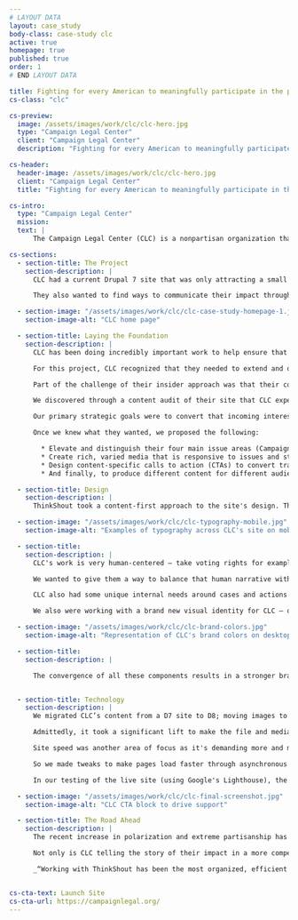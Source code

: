 ```yaml
---
# LAYOUT DATA
layout: case_study
body-class: case-study clc
active: true
homepage: true
published: true
order: 1
# END LAYOUT DATA

title: Fighting for every American to meaningfully participate in the political process.
cs-class: "clc"

cs-preview:
  image: /assets/images/work/clc/clc-hero.jpg
  type: "Campaign Legal Center"
  client: "Campaign Legal Center"
  description: "Fighting for every American to meaningfully participate in the political process."

cs-header:
  header-image: /assets/images/work/clc/clc-hero.jpg
  client: "Campaign Legal Center"
  title: "Fighting for every American to meaningfully participate in the political process."

cs-intro:
  type: "Campaign Legal Center"
  mission:
  text: |
      The Campaign Legal Center (CLC) is a nonpartisan organization that seeks to protect our democracy by fighting for the right of all Americans to participate in our political process. They work to protect voting rights, ensure fair elections, and fight for campaign finance reform. They do this by working with legislators to craft laws, demanding enforcement of election laws and regulations, and by litigating when necessary.

cs-sections:
  - section-title: The Project
    section-description: |
      CLC had a current Drupal 7 site that was only attracting a small audience (lawyers and researchers). They wanted something that would appeal more to the general population, and in doing so knew they’d have to remain competitive among similar organizations in their field (the Brennan Center and the ACLU, for example).

      They also wanted to find ways to communicate their impact through plaintiff stories with a site that focused on the work they do to help people like you and me. And of course another key goal of the project was to grow their supporter list and collect donations to support their important work. Before we could do any of that though, we had to learn more about them through our discovery process to set the foundation for this work.

  - section-image: "/assets/images/work/clc/clc-case-study-homepage-1.jpg"
    section-image-alt: "CLC home page"

  - section-title: Laying the Foundation
    section-description: |
      CLC has been doing incredibly important work to help ensure that every American has the right to meaningfully participate in the democratic process. For insiders, CLC is already a premier organization for making progress in a way that’s bipartisan and effective.

      For this project, CLC recognized that they needed to extend and deepen their influence on how reporters, the public, and lawmakers approach their mission.

      Part of the challenge of their insider approach was that their content was framed in parallel to their organizational structure. They needed to connect that professional strength to the kind of stories that win over readers who come across their content for the first time.

      We discovered through a content audit of their site that CLC experienced dramatic pageview spikes to articles and press releases that had been shared by influencers, but those spikes didn’t translate into engagement, leading to a missed opportunity to cultivate long-term relationships with visitors.

      Our primary strategic goals were to convert that incoming interest into loyalty, and use those relationships to influence lawmakers and shape the narrative around participation in the democratic process.

      Once we knew what they wanted, we proposed the following:

        * Elevate and distinguish their four main issue areas (Campaign Finance, Ethics, Voting Rights, and Redistricting)
        * Create rich, varied media that is responsive to issues and stories of the day
        * Design content-specific calls to action (CTAs) to convert traffic spikes into a larger and more diverse supporter community
        * And finally, to produce different content for different audiences: press releases, breaking news, legal narratives for reporters/influencers; and personal stories and human interest for the general public

  - section-title: Design
    section-description: |
      ThinkShout took a content-first approach to the site's design. There is a lot of dense information to disperse, so right away we knew we needed a flexible, clear typographic system. Additionally, CLC doesn't have a robust photo library (a common issue facing nonprofits), so we couldn't rely on images to carry the site.

  - section-image: "/assets/images/work/clc/clc-typography-mobile.jpg"
    section-image-alt: "Examples of typography across CLC's site on mobile screens"

  - section-title:
    section-description: |
      CLC's work is very human-centered — take voting rights for example. Voting is so core to the democratic process. It's an incredibly personal action, and one that strikes an emotional chord with many people no matter what side of the aisle you’re on. The old site was virtually faceless, which just didn't fit with the on-the-ground work CLC does, and makes it difficult for visitors to truly connect with the work.

      We wanted to give them a way to balance that human narrative without sacrificing utilitarian content. The basic content strategy was to balance the facts (such as case details, documents) with expert opinion (op-eds, for instance) and then show impact (the human-centered narrative).

      CLC also had some unique internal needs around cases and actions — they needed a flexible, organized way to showcase all of the legal action they take, even when that action doesn’t relate specifically to a case. So we created the [Cases and Actions](https://campaignlegal.org/cases-actions) content type to be an academic hub to house both case-specific information (ie: [Gill v Whitford](https://campaignlegal.org/cases-actions/gill-v-whitford)) and actions that support their [four work areas.](https://campaignlegal.org/cases-actions/advocating-state-voter-registration-forms-comply-nvra)

      We also were working with a brand new visual identity for CLC — one that highlighted their bipartisanship and emphasized clean typography and bold, angular elements.

  - section-image: "/assets/images/work/clc/clc-brand-colors.jpg"
    section-image-alt: "Representation of CLC's brand colors on desktop and mobile views"

  - section-title:
    section-description: |      

      The convergence of all these components results in a stronger brand for CLC and guides users towards deeper engagement — on the site and civically.


  - section-title: Technology
    section-description: |
      We migrated CLC’s content from a D7 site to D8; moving images to media entities, placing redirects, url aliases, and entity references. It all sounds rather routine, but one thing the ThinkShout team found in this process is that the D8 Migration is still not ideal.

      Admittedly, it took a significant lift to make the file and media migration work for things like images embedded in WYSIWYG, redirects and url aliases. But because of the true collaboration and partnership between CLC and ThinkShout, we ended up in a great place: We built them a CMS that enables them to easily write stories, provides flexibility in their content types, and is structured so the end use can easily find related content.

      Site speed was another area of focus as it's demanding more and more attention from organizations we work with. M+R dedicated an entire section of their [2018 Benchmarks study](https://mrbenchmarks.com/#!/speed) to site speed, saying that “a one-second delay in page load time can lead to an 11% decrease in traffic, and significantly fewer conversions.” A drop in traffic like that isn’t something to gamble with if you’re a nonprofit seeking supporters and advocates.

      So we made tweaks to make pages load faster through asynchronous loading of some items, using every caching option available to us--including Pantheon’s advanced page cache. We also made sure all images were scaled to a reasonable size. We also conducted basic load testing to make doubly sure CLC can handle a large amount of traffic, which is extremely vital for when they’re mentioned in the news or receive any type of national coverage. 

      In our testing of the live site (using Google's Lighthouse), the homepage consistently loads within 0.25 seconds (the measure is [Consistently Interactive](https://developers.google.com/web/tools/lighthouse/audits/consistently-interactive)). We do want to note, this load time varies depending on the strength and speed of your internet connection.

  - section-image: "/assets/images/work/clc/clc-final-screenshot.jpg"
    section-image-alt: "CLC CTA block to drive support"

  - section-title: The Road Ahead
    section-description: |
      The recent increase in polarization and extreme partisanship has made CLC’s work more relevant than ever before. Work that as recently as a few years ago might have remained the specialized focus of researchers and legal minds is now must-read content for people on any side of the aisle. The launch of their beautiful, engaging new site has paid immediate dividends with increased time on site and pages per visit, which is a trend we expect to see increase as their newsworthy stories — on everything from Supreme Court gerrymandering cases to government ethics and campaign finance — reach a broader audience across every channel.

      Not only is CLC telling the story of their impact in a more compelling way, it’s also easier for them to do so with the new systems and tools at their disposal. Now the CLC team can focus on the mission at large, and that’s something to celebrate.

      _“Working with ThinkShout has been the most organized, efficient and thoughtful experience I have ever had with a vendor. We are so excited about our new site! Thank you for your help and support. Looking forward to continuing to work together!” - Sandhya Bathija, Director, Strategic Communications_


cs-cta-text: Launch Site
cs-cta-url: https://campaignlegal.org/
---
```


